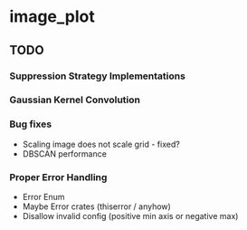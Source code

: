 # image_plot


## TODO

### Suppression Strategy Implementations

### Gaussian Kernel Convolution

### Bug fixes
- Scaling image does not scale grid - fixed?
- DBSCAN performance

### Proper Error Handling

- Error Enum
- Maybe Error crates (thiserror / anyhow)
- Disallow invalid config (positive min axis or negative max)
